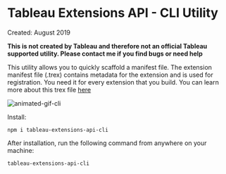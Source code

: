 # Tableau Extensions API - CLI Utility

Created: August 2019

**This is not created by Tableau and therefore not an official Tableau supported utility. Please contact me if you find bugs or need help**

This utility allows you to quickly scaffold a manifest file. The extension manifest file (.trex) contains metadata for the extension and is used for registration. You need it for every extension that you build. You can learn more about this trex file [here](https://tableau.github.io/extensions-api/docs/trex_manifest.html)

![animated-gif-cli](https://res.cloudinary.com/dmim37dbf/image/upload/v1566211570/tableau_extensions/manifestGIF.gif)

Install:

```
npm i tableau-extensions-api-cli
```

After installation, run the following command from anywhere on your machine:

```
tableau-extensions-api-cli
```
